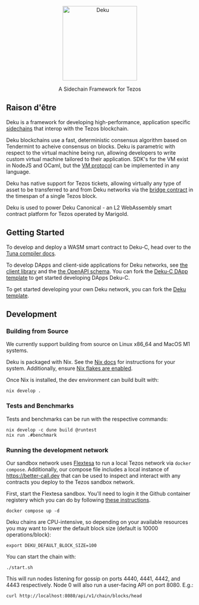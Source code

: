 <p align="center">
    <img alt="Deku" src="https://uploads-ssl.webflow.com/616ab4741d375d1642c19027/62c3e74e6c26549d5e660805_deku-p-500.png" width="200" />
    <div align="center">A Sidechain Framework for Tezos</div>
</p>

## Raison d'être

Deku is a framework for developing high-performance, application specific [sidechains](https://www.marigold.dev/post/announcing-deku-c-betanet) that interop with the Tezos blockchain.

Deku blockchains use a fast, deterministic consensus algorithm based on Tendermint to acheive
consensus on blocks. Deku is parametric with respect to the virtual machine being run,
allowing developers to write custom virtual machine tailored to their application. SDK's for the VM exist
in NodeJS and OCaml, but the [VM protocol](https://github.com/marigold-dev/deku/blob/main/src/external_vm/external_vm_server.ml) can be implemented in any language.

Deku has native support for Tezos tickets, allowing virtually any type of asset to be transferred
to and from Deku networks via the [bridge contract](https://github.com/marigold-dev/deku/blob/main/src/tezos_interop/consensus.mligo) in the timespan of a single Tezos block.

Deku is used to power Deku Canonical - an L2 WebAssembly smart contract platform for Tezos operated by Marigold.

## Getting Started

To develop and deploy a WASM smart contract to Deku-C, head over to the [Tuna compiler docs](https://github.com/marigold-dev/tuna).

To develop DApps and client-side applications for Deku networks, see [the client library](https://github.com/marigold-dev/deku/tree/main/client) and the [the OpenAPI schema](https://github.com/marigold-dev/deku/blob/main/docs/api.json). You can fork the [Deku-C DApp template](https://github.com/marigold-dev/deku-c-dapp-template) to get started developing DApps Deku-C.

To get started developing your own Deku network, you can fork the [Deku template](https://github.com/marigold-dev/deku-template).

## Development
### Building from Source

We currently support building from source on Linux x86_64 and MacOS M1 systems.

Deku is packaged with Nix. See the [Nix docs](https://nixos.org/download.html) for instructions for your system.
Additionally, ensure [Nix flakes are enabled](https://nixos.wiki/wiki/Flakes#Enable_flakes).

Once Nix is installed, the dev environment can build built with:
```
nix develop .
```

### Tests and Benchmarks

Tests and benchmarks can be run with the respective commands:
```
nix develop -c dune build @runtest
nix run .#benchmark
```

### Running the development network

Our sandbox network uses [Flextesa](https://tezos.gitlab.io/flextesa/) to run a local Tezos network
via `docker compose`. Additionally, our compose file includes a local instance of https://better-call.dev
that can be used to inspect and interact with any contracts you deploy to the Tezos sandbox network.


First, start the Flextesa sandbox. You'll need to login it the Github container registery
which you can do by following [these instructions](https://docs.github.com/en/packages/working-with-a-github-packages-registry/working-with-the-container-registry).
```
docker compose up -d
```

Deku chains are CPU-intensive, so depending on your available resources you may
want to lower the default block size (default is 10000 operations/block):
```
export DEKU_DEFAULT_BLOCK_SIZE=100
```

You can start the chain with:
```
./start.sh
```

This will run nodes listening for gossip on ports 4440, 4441, 4442, and 4443 respectively.
Node 0 will also run a user-facing API on port 8080. E.g.:

```
curl http://localhost:8080/api/v1/chain/blocks/head
```
